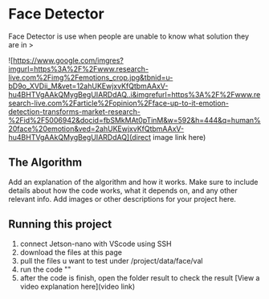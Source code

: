 # Face Detector

Face Detector is use when people are unable to know what solution they are in > 

![https://www.google.com/imgres?imgurl=https%3A%2F%2Fwww.research-live.com%2Fimg%2Femotions_crop.jpg&tbnid=u-bD9o_XVDii_M&vet=12ahUKEwjxvKfQtbmAAxV-hu4BHTVgAAkQMygBegUIARDdAQ..i&imgrefurl=https%3A%2F%2Fwww.research-live.com%2Farticle%2Fopinion%2Fface-up-to-it-emotion-detection-transforms-market-research-%2Fid%2F5006942&docid=fbSMkMAt0pTinM&w=592&h=444&q=human%20face%20emotion&ved=2ahUKEwjxvKfQtbmAAxV-hu4BHTVgAAkQMygBegUIARDdAQ](direct image link here)

## The Algorithm

Add an explanation of the algorithm and how it works. Make sure to include details about how the code works, what it depends on, and any other relevant info. Add images or other descriptions for your project here. 

## Running this project

1. connect Jetson-nano with VScode using SSH
2. download the files at this page
3. pull the files u want to test under /project/data/face/val
4. run the code ""
5. after the code is finish, open the folder result to check the result
[View a video explanation here](video link)

